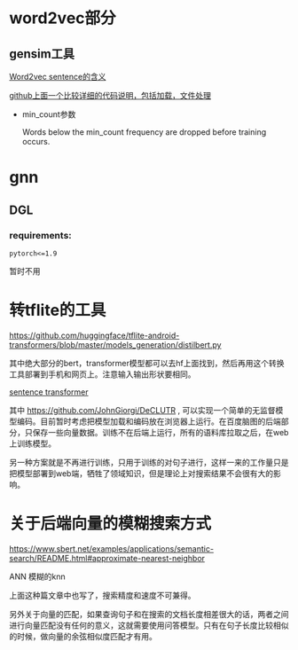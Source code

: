 # word2vec部分

## gensim工具

[Word2vec sentence的含义](https://stackoverflow.com/questions/45420466/gensim-keyerror-word-not-in-vocabulary)

[github上面一个比较详细的代码说明，包括加载，文件处理](https://github.com/PanJinquan/nlp-learning-tutorials/blob/b5c3c5b8a507e853c753a389cad0b8215e87b26e/word2vec/word2vec_gensim.py#L46)

- min_count参数

    Words below the min_count frequency are dropped before training occurs.


# gnn

## DGL

### requirements:
```pytorch<=1.9```

暂时不用

# 转tflite的工具

https://github.com/huggingface/tflite-android-transformers/blob/master/models_generation/distilbert.py

其中绝大部分的bert，transformer模型都可以去hf上面找到，然后再用这个转换工具部署到手机和网页上。注意输入输出形状要相同。



[sentence transformer](https://www.sbert.net/)


其中 https://github.com/JohnGiorgi/DeCLUTR , 可以实现一个简单的无监督模型编码。目前暂时考虑把模型加载和编码放在浏览器上运行。在百度脑图的后端部分，只保存一些向量数据。训练不在后端上运行，所有的语料库拉取之后，在web上训练模型。

另一种方案就是不再进行训练，只用于训练的对句子进行，这样一来的工作量只是把模型部署到web端，牺牲了领域知识，但是理论上对搜索结果不会很有大的影响。

# 关于后端向量的模糊搜索方式
https://www.sbert.net/examples/applications/semantic-search/README.html#approximate-nearest-neighbor

ANN 模糊的knn

上面这种篇文章中也写了，搜索精度和速度不可兼得。

另外关于向量的匹配，如果查询句子和在搜索的文档长度相差很大的话，两者之间进行向量匹配没有任何的意义，这就需要使用问答模型。只有在句子长度比较相似的时候，做向量的余弦相似度匹配才有用。



